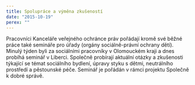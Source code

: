 ```yaml
---
title: Spolupráce a výměna zkušeností
date: "2015-10-19"
perex: ""
---
```


Pracovníci Kanceláře veřejného ochránce práv pořádají kromě své běžné práce také semináře pro úřady (orgány sociálně-právní ochrany dětí). Minulý týden byli za sociálními pracovníky v Olomouckém kraji a dnes probíhá seminář v Liberci. Společně probírají aktuální otázky a zkušenosti týkající se témat sociálního bydlení, úpravy styku s dětmi, neutrálního prostředí a pěstounské péče. Seminář je pořádán v rámci projektu Společně k dobré správě.




